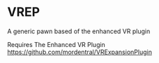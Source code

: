 # VREP
A generic pawn based of the enhanced VR plugin

Requires
The Enhanced VR Plugin https://github.com/mordentral/VRExpansionPlugin
